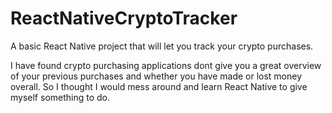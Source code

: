 # ReactNativeCryptoTracker

A basic React Native project that will let you track your crypto purchases.

I have found crypto purchasing applications dont give you a great overview of your previous purchases and whether you have made or lost money overall. 
So I thought I would mess around and learn React Native to give myself something to do.
